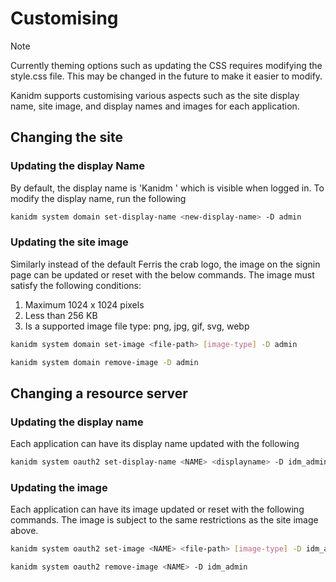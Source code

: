 # Customising

> [!NOTE]
>
> Currently theming options such as updating the CSS requires modifying the style.css file. This
> may be changed in the future to make it easier to modify.

Kanidm supports customising various aspects such as the site display name, site image, and display
names and images for each application.

## Changing the site

### Updating the display Name

By default, the display name is 'Kanidm <hostname>' which is visible when logged in. To modify the
display name, run the following

```bash
kanidm system domain set-display-name <new-display-name> -D admin
```

### Updating the site image

Similarly instead of the default Ferris the crab logo, the image on the signin page can be updated
or reset with the below commands. The image must satisfy the following conditions:
1. Maximum 1024 x 1024 pixels
2. Less than 256 KB
3. Is a supported image file type: png, jpg, gif, svg, webp

```bash
kanidm system domain set-image <file-path> [image-type] -D admin

kanidm system domain remove-image -D admin
```

## Changing a resource server

### Updating the display name

Each application can have its display name updated with the following

```bash
kanidm system oauth2 set-display-name <NAME> <displayname> -D idm_admin
```

### Updating the image

Each application can have its image updated or reset with the following commands. The image is
subject to the same restrictions as the site image above.

```bash
kanidm system oauth2 set-image <NAME> <file-path> [image-type] -D idm_admin

kanidm system oauth2 remove-image <NAME> -D idm_admin
```
